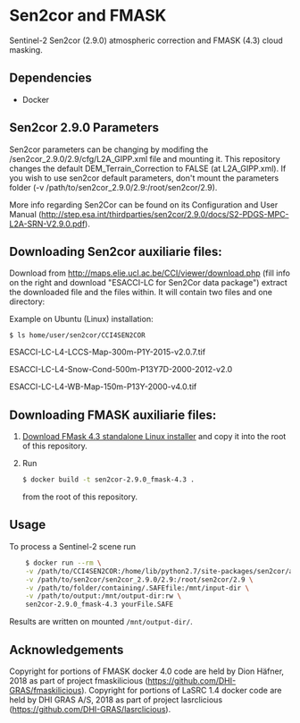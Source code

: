 # Sen2cor and FMASK

Sentinel-2 Sen2cor (2.9.0) atmospheric correction and FMASK (4.3) cloud masking.

## Dependencies

- Docker


## Sen2cor 2.9.0 Parameters
Sen2cor parameters can be changing by modifing the /sen2cor_2.9.0/2.9/cfg/L2A_GIPP.xml file and mounting it.
This repository changes the default DEM_Terrain_Correction to FALSE (at L2A_GIPP.xml).
If you wish to use sen2cor default parameters, don't mount the parameters folder (-v /path/to/sen2cor_2.9.0/2.9:/root/sen2cor/2.9).

More info regarding Sen2Cor can be found on its Configuration and User Manual (http://step.esa.int/thirdparties/sen2cor/2.9.0/docs/S2-PDGS-MPC-L2A-SRN-V2.9.0.pdf).


## Downloading Sen2cor auxiliarie files:
  Download from http://maps.elie.ucl.ac.be/CCI/viewer/download.php (fill info on the right and download "ESACCI-LC for Sen2Cor data package")
  extract the downloaded file and the files within. It will contain two files and one directory:

  Example on Ubuntu (Linux) installation:

    $ ls home/user/sen2cor/CCI4SEN2COR

  ESACCI-LC-L4-LCCS-Map-300m-P1Y-2015-v2.0.7.tif

  ESACCI-LC-L4-Snow-Cond-500m-P13Y7D-2000-2012-v2.0

  ESACCI-LC-L4-WB-Map-150m-P13Y-2000-v4.0.tif


## Downloading FMASK auxiliarie files:

1. [Download FMask 4.3 standalone Linux installer](https://github.com/GERSL/Fmask)
   and copy it into the root of this repository.

2. Run

   ```bash
   $ docker build -t sen2cor-2.9.0_fmask-4.3 .
   ```

   from the root of this repository.


## Usage


To process a Sentinel-2 scene run

```bash
    $ docker run --rm \
    -v /path/to/CCI4SEN2COR:/home/lib/python2.7/site-packages/sen2cor/aux_data \
    -v /path/to/sen2cor/sen2cor_2.9.0/2.9:/root/sen2cor/2.9 \
    -v /path/to/folder/containing/.SAFEfile:/mnt/input-dir \
    -v /path/to/output:/mnt/output-dir:rw \
    sen2cor-2.9.0_fmask-4.3 yourFile.SAFE
```

Results are written on mounted `/mnt/output-dir/`.

## Acknowledgements

Copyright for portions of FMASK docker 4.0 code are held by Dion Häfner, 2018 as part of project fmaskilicious (https://github.com/DHI-GRAS/fmaskilicious).
Copyright for portions of LaSRC 1.4 docker code are held by DHI GRAS A/S, 2018 as part of project lasrclicious (https://github.com/DHI-GRAS/lasrclicious).